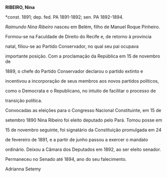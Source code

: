 **RIBEIRO, Nina**



\*const. 1891; dep. fed. PA 1891-1892; sen. PA 1892-1894.



*Raimundo Nina Ribeiro* nasceu em Belém, filho de Manuel Roque Pinheiro.



Formou-se na Faculdade de Direito do Recife e, de retorno à província

natal, filiou-se ao Partido Conservador, no qual seu pai ocupava

importante posição. Com a proclamação da República em 15 de novembro de

1889, o chefe do Partido Conservador declarou o partido extinto e

incentivou a incorporação de seus membros aos novos partidos políticos,

como o Democrata e o Republicano, no intuito de facilitar o processo de

transição política.



Convocadas as eleições para o Congresso Nacional Constituinte, em 15 de

setembro 1890 Nina Ribeiro foi eleito deputado pelo Pará. Tomou posse em

15 de novembro seguinte, foi signatário da Constituição promulgada em 24

de fevereiro de 1891, e a partir de junho passou a exercer o mandato

ordinário. Deixou a Câmara dos Deputados em 1892, ao ser eleito senador.

Permaneceu no Senado até 1894, ano do seu falecimento.



Adrianna Setemy




